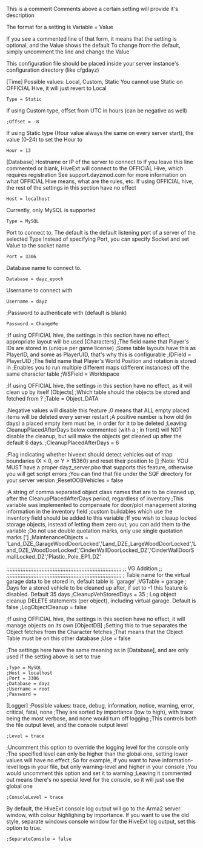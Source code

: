 This is a comment
Comments above a certain setting will provide it's description

The format for a setting is 
Variable = Value

If you see a commented line of that form, it means that the setting is optional, and the Value shows the default
To change from the default, simply uncomment the line and change the Value

This configuration file should be placed inside your server instance's configuration directory (like cfgdayz)

[Time]
Possible values: Local, Custom, Static
You cannot use Static on OFFICIAL Hive, it will just revert to Local
```
Type = Static
```
If using Custom type, offset from UTC in hours (can be negative as well)
```
;Offset = -8
```
If using Static type (Hour value always the same on every server start), the value (0-24) to set the Hour to
```
Hour = 13
```

[Database]
Hostname or IP of the server to connect to
If you leave this line commented or blank, HiveExt will connect to the OFFICIAL Hive, which requires registration
See support.dayzmod.com for more information on what OFFICIAL Hive means, what are the rules, etc.
If using OFFICIAL hive, the rest of the settings in this section have no effect
```
Host = localhost
```

Currently, only MySQL is supported
```
Type = MySQL
```

Port to connect to. The default is the default listening port of a server of the selected Type
Instead of specifying Port, you can specify Socket and set Value to the socket name
```
Port = 3306
```

Database name to connect to.
```
Database = dayz_epoch
```
Username to connect with
```
Username = dayz
```
;Password to authenticate with (default is blank)
```
Password = ChangeMe
```
;If using OFFICIAL hive, the settings in this section have no effect, appropriate layout will be used
[Characters]
;The field name that Player's IDs are stored in (unique per game license)
;Some table layouts have this as PlayerID, and some as PlayerUID, that's why this is configurable
;IDField = PlayerUID
;The field name that Player's World Position and rotation is stored in
;Enables you to run multiple different maps (different instances) off the same character table
;WSField = Worldspace

;If using OFFICIAL hive, the settings in this section have no effect, as it will clean up by itself
[Objects]
;Which table should the objects be stored and fetched from ?
;Table = Object_DATA

;Negative values will disable this feature
;0 means that ALL empty placed items will be deleted every server restart
;A positive number is how old (in days) a placed empty item must be, in order for it to be deleted
;Leaving CleanupPlacedAfterDays below commented (with a ; in front) will NOT disable the cleanup, but will make the objects get cleaned up after the default 6 days.
;CleanupPlacedAfterDays = 6

;Flag indicating whether hiveext should detect vehicles out of map boundaries (X < 0, or Y > 15360) and reset their position to []
;Note: YOU MUST have a proper dayz_server.pbo that supports this feature, otherwise you will get script errors
;You can find that file under the SQF directory for your server version
;ResetOOBVehicles = false

;A string of comma separated object class names that are to be cleaned up, after the CleanupPlacedAfterDays period, regardless of inventory
;This variable was implemented to compensate for door/plot management storing information in the inventory field
;custom buildables which use the inventory field should be added to this variable
;If you wish to cleaup locked storage objects, instead of letting them zero out, you can add them to the variable
;Do not use double quotation marks, only use single quotation marks [']
;MaintenanceObjects = 'Land_DZE_GarageWoodDoorLocked','Land_DZE_LargeWoodDoorLocked','Land_DZE_WoodDoorLocked','CinderWallDoorLocked_DZ','CinderWallDoorSmallLocked_DZ','Plastic_Pole_EP1_DZ'

;;;;;;;;;;;;;;;;;;;;;;;;;;;;;;;;;;;;;;;;;;;;;;;;;;;;;;;;;;;;;;;;;;;;;;;;
;;							  VG Addition							  ;;
;;;;;;;;;;;;;;;;;;;;;;;;;;;;;;;;;;;;;;;;;;;;;;;;;;;;;;;;;;;;;;;;;;;;;;;;
; Table name for the virtual garage data to be stored in, default table is 'garage'
;VGTable = garage
; Days for a stored vehicle to be cleaned up after, if set to -1 this feature is disabled. Default 35 days
;CleanupVehStoredDays = 35
; Log object cleanup DELETE statements (per object), including virtual garage. Default is false
;LogObjectCleanup = false

;If using OFFICIAL hive, the settings in this section have no effect, it will manage objects on its own
[ObjectDB]
;Setting this to true separates the Object fetches from the Character fetches
;That means that the Object Table must be on this other database
;Use = false

;The settings here have the same meaning as in [Database], and are only used if the setting above is set to true
```
;Type = MySQL
;Host = localhost
;Port = 3306
;Database = dayz
;Username = root
;Password = 
```
[Logger]
;Possible values: trace, debug, information, notice, warning, error, critical, fatal, none
;They are sorted by importance (low to high), with trace being the most verbose, and none would turn off logging
;This controls both the file output level, and the console output level
```
;Level = trace
```
;Uncomment this option to override the logging level for the console only
;The specified level can only be higher than the global one, setting lower values will have no effect
;So for example, if you want to have information-level logs in your file, but only warning-level and higher in your console
;You would uncomment this option and set it to warning
;Leaving it commented out means there's no special level for the console, so it will just use the global one
```
;ConsoleLevel = trace
```
By default, the HiveExt console log output will go to the Arma2 server window, with colour highlighing by importance.
If you want to use the old style, separate windows console window for the HiveExt log output, set this option to true.
```
;SeparateConsole = false
```
